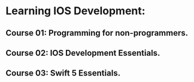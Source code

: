 # Learning IOS Development:    

## Course 01: Programming for non-programmers.   
## Course 02: IOS Development Essentials.
## Course 03: Swift 5 Essentials.  
